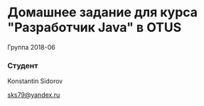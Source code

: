 ﻿# Домашнее задание для курса "Разработчик Java" в OTUS

Группа 2018-06

### Студент
Konstantin Sidorov

sks79@yandex.ru

